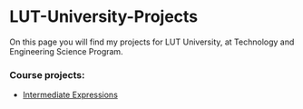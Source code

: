 # LUT-University-Projects
On this page you will find my projects for LUT University, at Technology and Engineering Science Program.

### Course projects:

* [Intermediate Expressions](https://github.com/EvgenJY2K2/Scientific-Computing-with-Python-Projects/blob/main/Intermediate%20Expressions.md)  
